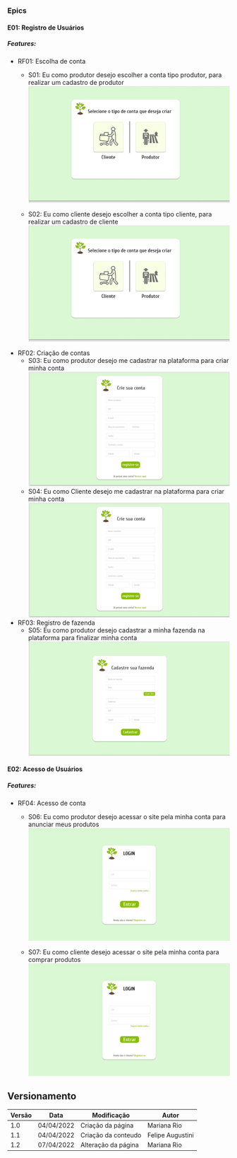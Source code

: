###  Epics

#### E01: Registro de Usuários
##### Features:

- RF01: Escolha de conta
    - S01: Eu como produtor desejo escolher a conta tipo produtor, para realizar um cadastro de produtor
    ![](img/tipo_conta.jpeg)

    - S02: Eu como cliente desejo escolher a conta tipo cliente, para realizar um cadastro de cliente
    ![](img/tipo_conta.jpeg)
- RF02: Criação de contas
    - S03: Eu como produtor desejo me cadastrar na plataforma para criar minha conta
    ![](img/criar_conta.jpeg)
    - S04: Eu como Cliente desejo me cadastrar na plataforma para criar minha conta
    ![](img/criar_conta.jpeg)
- RF03: Registro de fazenda
    - S05: Eu como produtor desejo cadastrar a minha fazenda na plataforma para finalizar minha conta
    ![](img/cadastro_fazenda.jpeg)
#### E02: Acesso de Usuários
##### Features:
- RF04: Acesso de conta
    - S06: Eu como produtor desejo acessar o site pela minha conta para anunciar meus produtos 
    ![](img/login.jpeg)

    - S07: Eu como cliente desejo acessar o site pela minha conta para comprar produtos
    ![](img/login.jpeg)

## Versionamento

 Versão|Data      |Modificação        |Autor
-------|----------|-------------------|--------
1.0    |04/04/2022|Criação da página  |Mariana Rio
1.1    |04/04/2022|Criação da conteudo|Felipe Augustini
1.2    |07/04/2022|Alteração da página  |Mariana Rio